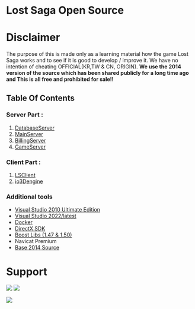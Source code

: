 # Lost Saga Open Source

# Disclaimer
<p>The purpose of this is made only as a learning material how the game Lost Saga works and to see if it is good to develop / improve it. We have no intention of cheating OFFICIAL(KR,TW & CN, ORIGIN). <b>We use the 2014 version of the source which has been shared publicly for a long time ago and This is all free and prohibited for sale!!</b></p>

## Table Of Contents

### Server Part :
 1. [DatabaseServer](https://github.com/LSFDC/ls-dbagentsvr)
 2. [MainServer](https://github.com/LSFDC/ls-mainsvr)
 3. [BillingServer](https://github.com/LSFDC/ls-billingsvr)
 4. [GameServer](https://github.com/LSFDC/ls-gamesvr)

### Client Part :
 1. [LSClient](https://github.com/LSFDC/ls-client)
 2. [io3Dengine](https://github.com/LSFDC/io3Dengine)

### Additional tools
 - [Visual Studio 2010 Ultimate Edition](https://my.visualstudio.com/Downloads?q=visual%20studio%202010%20Ultimate&wt.mc_id=o~msft~vscom~older-downloads)
 - [Visual Studio 2022/latest](https://visualstudio.microsoft.com/vs/)
 - [Docker](https://www.docker.com/)
 - [DirectX SDK](https://www.microsoft.com/en-us/download/details.aspx?id=6812)
 - [Boost Libs (1.47 & 1.50)](https://drive.google.com/file/d/1e9ScaC8e1-HDANzx_m-LNBMHj-1JNktA/view?usp=sharing)
 - Navicat Premium
 - [Base 2014 Source](https://drive.google.com/file/d/1kUgJKnl6CeoCsSUpEkD7qIMF7aix7dbR/view)

# Support
<p>
    <a href="https://discord.gg/b5MeZxYEZf" target="blank"><img src="https://img.shields.io/badge/Discord-30302f?style=flat&logo=discord" /></a>
     <a href="https://www.youtube.com/@lsfdyt" target="blank"><img src="https://img.shields.io/badge/YouTube-red?style=flat&logo=youtube&logoColor=white" /></a>
</p>

<!-- ![Lost Saga](https://wallpapercave.com/wp/wp1899234.jpg) -->
<a href="#" target="blank"><img src="https://wallpapercave.com/wp/wp1899234.jpg" /></a>

